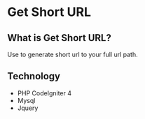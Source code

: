# Get Short URL

## What is Get Short URL?

Use to generate short url to your full url path.

## Technology
- PHP CodeIgniter 4
- Mysql
- Jquery
